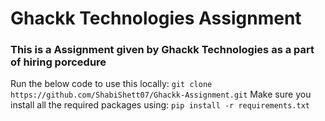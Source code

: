 # Ghackk Technologies Assignment
### This is a Assignment given by Ghackk Technologies as a part of hiring porcedure
Run the below code to use this locally:
`git clone https://github.com/ShabiShett07/Ghackk-Assignment.git`
Make sure you install all the required packages using:
`pip install -r requirements.txt`

